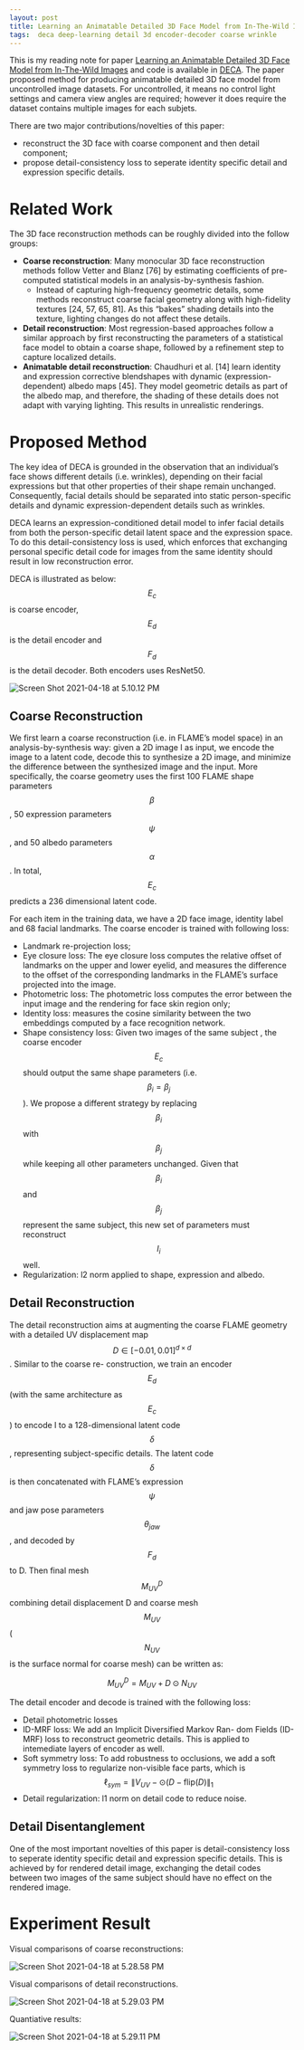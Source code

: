 ```yaml
---
layout: post
title: Learning an Animatable Detailed 3D Face Model from In-The-Wild Images
tags:  deca deep-learning detail 3d encoder-decoder coarse wrinkle
---
```

This is my reading note for paper [Learning an Animatable Detailed 3D Face Model from In-The-Wild Images](https://arxiv.org/abs/2012.04012) and code is available in [DECA](https://github.com/YadiraF/DECA). The paper proposed method for producing animatable detailed 3D face model from uncontrolled image datasets. For uncontrolled, it means no control light settings and camera view angles are required; however it does require the dataset contains multiple images for each subjets.

There are two major contributions/novelties of this paper:

- reconstruct the 3D face with coarse component and then detail component;
- propose detail-consistency loss to seperate identity specific detail and expression specific details.

# Related Work

The 3D face reconstruction methods can be roughly divided into the follow groups:

- **Coarse reconstruction**: Many monocular 3D face reconstruction methods follow Vetter and Blanz [76] by estimating coefficients of pre-computed statistical models in an analysis-by-synthesis fashion.
  - Instead of capturing high-frequency geometric details, some methods reconstruct coarse facial geometry along with high-fidelity textures [24, 57, 65, 81]. As this “bakes” shading details into the texture, lighting changes do not affect these details.
- **Detail reconstruction**: Most regression-based approaches follow a similar approach by first reconstructing the parameters of a statistical face model to obtain a coarse shape, followed by a refinement step to capture localized details.
- **Animatable detail reconstruction**: Chaudhuri et al. [14] learn identity and expression corrective blendshapes with dynamic (expression-dependent) albedo maps [45]. They model geometric details as part of the albedo map, and therefore, the shading of these details does not adapt with varying lighting. This results in unrealistic renderings.

# Proposed Method

The key idea of DECA is grounded in the observation that an individual’s face shows different details (i.e. wrinkles), depending on their facial expressions but that other properties of their shape remain unchanged. Consequently, facial details should be separated into static person-specific details and dynamic expression-dependent details such as wrinkles.

DECA learns an expression-conditioned detail model to infer facial details from both the person-specific detail latent space and the expression space. To do this detail-consistency loss is used, which enforces that exchanging personal specific detail code for images from the same identity should result in low reconstruction error.

DECA is illustrated as below: $$E_c$$ is coarse encoder,  $$E_d$$ is the detail encoder and $$F_d$$ is the detail decoder. Both encoders uses ResNet50. 

![Screen Shot 2021-04-18 at 5.10.12 PM](https://raw.githubusercontent.com/zhangtemplar/zhangtemplar.github.io/master/uPic/2021_04_18_17_10_15_Screen%20Shot%202021-04-18%20at%205.10.12%20PM.png)

## Coarse Reconstruction

We first learn a coarse reconstruction (i.e. in FLAME’s model space) in an analysis-by-synthesis way: given a 2D image I as input, we encode the image to a latent code, decode this to synthesize a 2D image, and minimize the difference between the synthesized image and the input. More specifically, the coarse geometry uses the first 100 FLAME shape parameters $$\beta$$, 50 expression parameters $$\psi$$, and 50 albedo parameters $$\alpha$$. In total, $$E_c$$ predicts a 236 dimensional latent code.

For each item in the training data, we have a 2D face image, identity label and 68 facial landmarks. The coarse encoder is trained with following loss:

- Landmark re-projection loss;
- Eye closure loss: The eye closure loss computes the relative offset of landmarks on the upper and lower eyelid, and measures the difference to the offset of the corresponding landmarks in the FLAME’s surface projected into the image.
- Photometric loss: The photometric loss computes the error between the input image and the rendering for face skin region only;
- Identity loss: measures the cosine similarity between the two embeddings computed by a face recognition network.
- Shape consistency loss: Given two images of the same subject , the coarse encoder $$E_c$$ should output the same shape parameters (i.e. $$\beta_i=\beta_j$$). We propose a different strategy by replacing $$\beta_i$$ with $$\beta_j$$ while keeping all other parameters unchanged. Given that $$\beta_i$$ and $$\beta_j$$ represent the same subject, this new set of parameters must reconstruct $$I_i$$ well.
- Regularization: l2 norm applied to shape, expression and albedo.

## Detail Reconstruction

The detail reconstruction aims at augmenting the coarse FLAME geometry with a detailed UV displacement map $$D\in\left[-0.01,0.01\right]^{d\times d}$$. Similar to the coarse re- construction, we train an encoder $$E_d$$ (with the same architecture as $$E_c$$) to encode I to a 128-dimensional latent code $$\delta$$, representing subject-specific details. The latent code $$\delta$$ is then concatenated with FLAME’s expression $$\psi$$ and jaw pose parameters $$\theta_{jaw}$$, and decoded by $$F_d$$ to D. Then final mesh $$M_{UV}^{D}$$ combining detail displacement D and coarse mesh $$M_{UV}$$ ($$N_{UV}$$ is the surface normal for coarse mesh) can be written as:

$$M_{UV}^{D}=M_{UV}+D\odot N_{UV}$$

The detail encoder and decode is trained with the following loss:

- Detail photometric losses
- ID-MRF loss: We add an Implicit Diversified Markov Ran- dom Fields (ID-MRF) loss to reconstruct geometric details. This is applied to intemediate layers of encoder as well.
- Soft symmetry loss: To add robustness to occlusions, we add a soft symmetry loss to regularize non-visible face parts, which is $$\ell_{sym}=\lVert V_{UV}-\odot(D-\mbox{flip}(D)\rVert_1$$
- Detail regularization: l1 norm on detail code to reduce noise.

## Detail Disentanglement

One of the most important novelties of this paper is detail-consistency loss to seperate identity specific detail and expression specific details. This is achieved by for rendered detail image, exchanging the detail codes between two images of the same subject should have no effect on the rendered image.

# Experiment Result

Visual comparisons of coarse reconstructions:

![Screen Shot 2021-04-18 at 5.28.58 PM](https://raw.githubusercontent.com/zhangtemplar/zhangtemplar.github.io/master/uPic/2021_04_18_17_29_30_Screen%20Shot%202021-04-18%20at%205.28.58%20PM.png)

Visual comparisons of detail reconstructions.

![Screen Shot 2021-04-18 at 5.29.03 PM](https://raw.githubusercontent.com/zhangtemplar/zhangtemplar.github.io/master/uPic/2021_04_18_17_29_43_Screen%20Shot%202021-04-18%20at%205.29.03%20PM.png)

Quantiative results:

![Screen Shot 2021-04-18 at 5.29.11 PM](https://raw.githubusercontent.com/zhangtemplar/zhangtemplar.github.io/master/uPic/2021_04_18_17_29_55_Screen%20Shot%202021-04-18%20at%205.29.11%20PM.png)
